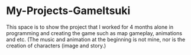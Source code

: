 # My-Projects-GameItsuki
This space is to show the project that I worked for 4 months alone in programming and creating the game such as map gameplay, animations and etc. (The music and animation at the beginning is not mine, nor is the creation of characters (image and story.)

